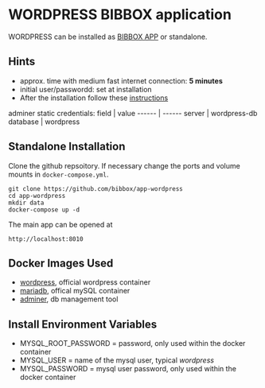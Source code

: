 # WORDPRESS BIBBOX application

WORDPRESS can be installed as [BIBBOX APP](https://bibbox.readthedocs.io/en/latest/ "BIBBOX App Store") or standalone. 

## Hints
* approx. time with medium fast internet connection: **5 minutes**
* initial user/passwordd: set at installation
* After the installation follow these [instructions](INSTALL-APP.md)

adminer static credentials:
field | value
------ | ------ 
server | wordpress-db
database | wordpress


## Standalone Installation

Clone the github repsoitory. If necessary change the ports and volume mounts in `docker-compose.yml`.  

```
git clone https://github.com/bibbox/app-wordpress
cd app-wordpress
mkdir data
docker-compose up -d
```

The main app can be opened at 

```
http://localhost:8010
```

## Docker Images Used
 * [wordpress](https://hub.docker.com/_/wordpress/), official wordpress container
 * [mariadb](https://hub.docker.com/_/mariadb/), offical mySQL container
 * [adminer](https://hub.docker.com/_/adminer/), db management tool
 
## Install Environment Variables
  * MYSQL_ROOT_PASSWORD = password, only used within the docker container
  * MYSQL_USER = name of the mysql user, typical *wordpress*
  * MYSQL_PASSWORD = mysql user password, only used within the docker container


